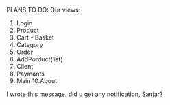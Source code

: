  PLANS TO DO:
 Our views:
 1. Login
 2. Product
 3. Cart - Basket
 4. Category
 5. Order
 6. AddPorduct(list)
 7. Client
 8. Paymants
 9. Main
 10.About



I wrote this message. did u get any notification, Sanjar?

 
